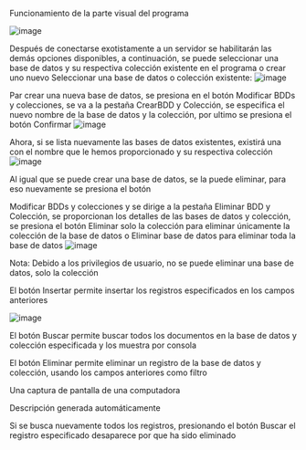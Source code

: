 Funcionamiento de la parte visual del programa 

![image](https://github.com/silviachaluisa/ConexionMongoDBPOO/assets/133398724/ca85b9a8-8006-43ed-8ea7-fc3c5cdbb742)


Después de conectarse exotistamente a un servidor se habilitarán las demás opciones disponibles, a continuación, se puede seleccionar una base de datos y su respectiva colección existente en el programa o crear uno nuevo 
Seleccionar una base de datos o colección existente: 
![image](https://github.com/silviachaluisa/ConexionMongoDBPOO/assets/133398724/b3580256-71ad-4d56-852e-a0146c43d712)

Par crear una nueva base de datos, se presiona en el botón Modificar BDDs y colecciones, se va a la pestaña CrearBDD y Colección, se especifica el nuevo nombre de la base de datos y la colección, por ultimo se presiona el botón Confirmar 
![image](https://github.com/silviachaluisa/ConexionMongoDBPOO/assets/133398724/d5e42420-0710-495b-bd4b-7e8a15431d4a)

Ahora, si se lista nuevamente las bases de datos existentes, existirá una con el nombre que le hemos proporcionado y su respectiva colección 
![image](https://github.com/silviachaluisa/ConexionMongoDBPOO/assets/133398724/7d483889-f620-46a3-994b-076b6af08e2d)

Al igual que se puede crear una base de datos, se la puede eliminar, para eso nuevamente se presiona el botón 

Modificar BDDs y colecciones y se dirige a la pestaña Eliminar BDD y Colección, se proporcionan los detalles de las bases de datos y colección, se presiona el botón Eliminar solo la colección para eliminar únicamente la colección de la base de datos o Eliminar base de datos para eliminar toda la base de datos 
![image](https://github.com/silviachaluisa/ConexionMongoDBPOO/assets/133398724/2ff87e4c-94e7-4bad-908c-d4b8f583e584)

 

Nota: Debido a los privilegios de usuario, no se puede eliminar una base de datos, solo la colección 

El botón Insertar permite insertar los registros especificados en los campos anteriores 

 
![image](https://github.com/silviachaluisa/ConexionMongoDBPOO/assets/133398724/d6047e57-dea0-4ca3-825b-0e033cbfb0d1)

 

 

 

 

El botón Buscar permite buscar todos los documentos en la base de datos y colección especificada y los muestra por consola 

 

El botón Eliminar permite eliminar un registro de la base de datos y colección, usando los campos anteriores como filtro 

Una captura de pantalla de una computadora

Descripción generada automáticamente 

Si se busca nuevamente todos los registros, presionando el botón Buscar el registro especificado desaparece por que ha sido eliminado 

 

 

 

 
